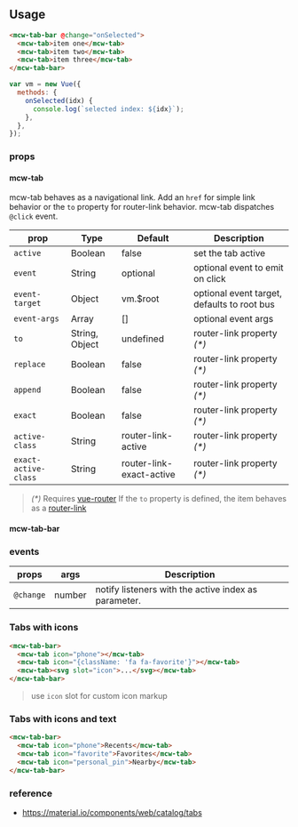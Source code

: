 ## Usage

```html
<mcw-tab-bar @change="onSelected">
  <mcw-tab>item one</mcw-tab>
  <mcw-tab>item two</mcw-tab>
  <mcw-tab>item three</mcw-tab>
</mcw-tab-bar>
```

```javascript
var vm = new Vue({
  methods: {
    onSelected(idx) {
      console.log(`selected index: ${idx}`);
    },
  },
});
```

### props

#### mcw-tab

mcw-tab behaves as a navigational link. Add an `href` for simple link behavior
or the `to` property for router-link behavior. mcw-tab dispatches `@click` event.

| prop                 | Type           | Default                  | Description                                 |
| -------------------- | -------------- | ------------------------ | ------------------------------------------- |
| `active`             | Boolean        | false                    | set the tab active                          |
| `event`              | String         | optional                 | optional event to emit on click             |
| `event-target`       | Object         | vm.\$root                | optional event target, defaults to root bus |
| `event-args`         | Array          | []                       | optional event args                         |
| `to`                 | String, Object | undefined                | router-link property _(\*)_                 |
| `replace`            | Boolean        | false                    | router-link property _(\*)_                 |
| `append`             | Boolean        | false                    | router-link property _(\*)_                 |
| `exact`              | Boolean        | false                    | router-link property _(\*)_                 |
| `active-class`       | String         | router-link-active       | router-link property _(\*)_                 |
| `exact-active-class` | String         | router-link-exact-active | router-link property _(\*)_                 |

> _(\*)_ Requires [vue-router](https://router.vuejs.org)
> If the `to` property is defined, the item behaves as a
> [router-link](https://router.vuejs.org/en/api/router-link.html)

#### mcw-tab-bar

### events

| props     | args   | Description                                          |
| --------- | ------ | ---------------------------------------------------- |
| `@change` | number | notify listeners with the active index as parameter. |

### Tabs with icons

```html
<mcw-tab-bar>
  <mcw-tab icon="phone"></mcw-tab>
  <mcw-tab icon="{className: 'fa fa-favorite'}"></mcw-tab>
  <mcw-tab><svg slot="icon">...</svg></mcw-tab>
</mcw-tab-bar>
```

> use `icon` slot for custom icon markup

### Tabs with icons and text

```html
<mcw-tab-bar>
  <mcw-tab icon="phone">Recents</mcw-tab>
  <mcw-tab icon="favorite">Favorites</mcw-tab>
  <mcw-tab icon="personal_pin">Nearby</mcw-tab>
</mcw-tab-bar>
```

### reference

- <https://material.io/components/web/catalog/tabs>
